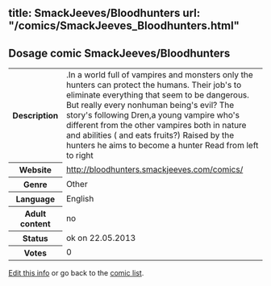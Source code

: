 title: SmackJeeves/Bloodhunters
url: "/comics/SmackJeeves_Bloodhunters.html"
---
Dosage comic SmackJeeves/Bloodhunters
-----------------------------------------

<p id="msg"></p>
<script type="text/javascript">
if (window.location.search === '?edit_info_mail=sent_ok') {
  var elem = document.getElementById("msg");
  elem.innerHTML = 'Edited information sucessfully sent for review, which is usually done daily. Thanks!';
  elem.className = 'ok';
}
</script>
<table class="comicinfo">
<tr>
<th>Description</th><td>.In a world full of vampires and monsters only the hunters can protect the humans. Their job's to eliminate everything that seem to be dangerous. But really every nonhuman being's evil? The story's following Dren,a young vampire who's different from the other vampires both in nature and abilities ( and eats fruits?) Raised by the hunters he aims to become a hunter Read from left to right</td>
</tr>
<tr>
<th>Website</th><td><a href="http://bloodhunters.smackjeeves.com/comics/">http://bloodhunters.smackjeeves.com/comics/</a></td>
</tr>
<tr>
<th>Genre</th><td>Other</td>
</tr>
<tr>
<th>Language</th><td>English</td>
</tr>
<tr>
<th>Adult content</th><td>no</td>
</tr>
<tr>
<th>Status</th><td>ok on 22.05.2013</td>
</tr>
<tr>
<th>Votes</th><td>0</td>
</tr>
</table>

[Edit this info](SmackJeeves_Bloodhunters_edit.html) or go back to the [comic list](../comic-index.html).
